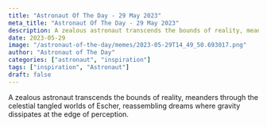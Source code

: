 ```yaml
---
title: "Astronaut Of The Day - 29 May 2023"
meta_title: "Astronaut Of The Day - 29 May 2023"
description: A zealous astronaut transcends the bounds of reality, meanders through the celestial tangled worlds of Escher, reassembling dreams where gravity dissipates at the edge of perception.
date: 2023-05-29
image: "/astronaut-of-the-day/memes/2023-05-29T14_49_50.693017.png"
author: "Astronaut of The Day"
categories: ["astronaut", "inspiration"]
tags: ["inspiration", "Astronaut"]
draft: false
---
```

A zealous astronaut transcends the bounds of reality, meanders through the celestial tangled worlds of Escher, reassembling dreams where gravity dissipates at the edge of perception.
        